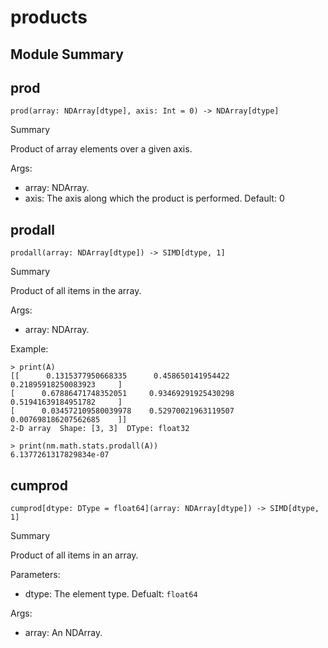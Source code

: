 



# products

##  Module Summary
  

## prod


```Mojo
prod(array: NDArray[dtype], axis: Int = 0) -> NDArray[dtype]
```  
Summary  
  
Product of array elements over a given axis.  
  
Args:  

- array: NDArray.
- axis: The axis along which the product is performed. Default: 0

## prodall


```Mojo
prodall(array: NDArray[dtype]) -> SIMD[dtype, 1]
```  
Summary  
  
Product of all items in the array.  
  
Args:  

- array: NDArray.


Example:
```console
> print(A)
[[      0.1315377950668335      0.458650141954422       0.21895918250083923     ]
[      0.67886471748352051     0.93469291925430298     0.51941639184951782     ]
[      0.034572109580039978    0.52970021963119507     0.007698186207562685    ]]
2-D array  Shape: [3, 3]  DType: float32

> print(nm.math.stats.prodall(A))
6.1377261317829834e-07
```

## cumprod


```Mojo
cumprod[dtype: DType = float64](array: NDArray[dtype]) -> SIMD[dtype, 1]
```  
Summary  
  
Product of all items in an array.  
  
Parameters:  

- dtype: The element type. Defualt: `float64`
  
Args:  

- array: An NDArray.
